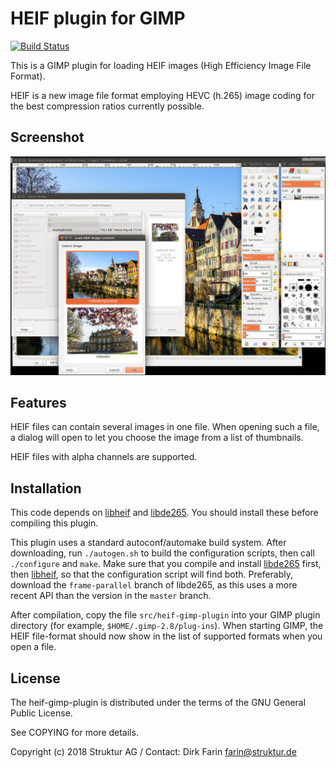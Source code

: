 # HEIF plugin for GIMP

[![Build Status](https://travis-ci.org/strukturag/heif-gimp-plugin.svg?branch=master)](https://travis-ci.org/strukturag/heif-gimp-plugin)

This is a GIMP plugin for loading HEIF images (High Efficiency Image File Format).

HEIF is a new image file format employing HEVC (h.265) image coding for the
best compression ratios currently possible.


## Screenshot

![gimp-screenshot](misc/gimp-screenshot.jpg)


## Features

HEIF files can contain several images in one file. When opening such a file,
a dialog will open to let you choose the image from a list of thumbnails.

HEIF files with alpha channels are supported.


## Installation

This code depends on [libheif](https://github.com/strukturag/libheif)
and [libde265](https://github.com/strukturag/libde265). You should install these
before compiling this plugin.

This plugin uses a standard autoconf/automake build system.
After downloading, run `./autogen.sh` to build the configuration scripts,
then call `./configure` and `make`.
Make sure that you compile and install [libde265](https://github.com/strukturag/libde265)
first, then [libheif](https://github.com/strukturag/libheif), so that the configuration script will find both.
Preferably, download the `frame-parallel` branch of libde265, as this uses a
more recent API than the version in the `master` branch.

After compilation, copy the file `src/heif-gimp-plugin` into your GIMP plugin directory
(for example, `$HOME/.gimp-2.8/plug-ins`).
When starting GIMP, the HEIF file-format should now show in the list of supported formats when you open a file.


## License

The heif-gimp-plugin is distributed under the terms of the GNU General Public License.

See COPYING for more details.

Copyright (c) 2018 Struktur AG / Contact: Dirk Farin farin@struktur.de
